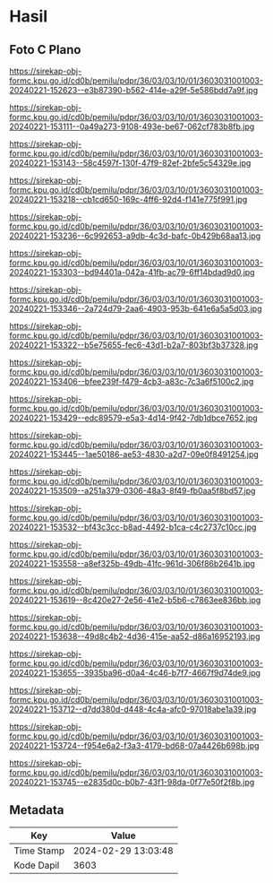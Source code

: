 # Hasil

## Foto C Plano

https://sirekap-obj-formc.kpu.go.id/cd0b/pemilu/pdpr/36/03/03/10/01/3603031001003-20240221-152623--e3b87390-b562-414e-a29f-5e586bdd7a9f.jpg

https://sirekap-obj-formc.kpu.go.id/cd0b/pemilu/pdpr/36/03/03/10/01/3603031001003-20240221-153111--0a49a273-9108-493e-be67-062cf783b8fb.jpg

https://sirekap-obj-formc.kpu.go.id/cd0b/pemilu/pdpr/36/03/03/10/01/3603031001003-20240221-153143--58c4597f-130f-47f9-82ef-2bfe5c54329e.jpg

https://sirekap-obj-formc.kpu.go.id/cd0b/pemilu/pdpr/36/03/03/10/01/3603031001003-20240221-153218--cb1cd650-169c-4ff6-92d4-f141e775f991.jpg

https://sirekap-obj-formc.kpu.go.id/cd0b/pemilu/pdpr/36/03/03/10/01/3603031001003-20240221-153236--6c992653-a9db-4c3d-bafc-0b429b68aa13.jpg

https://sirekap-obj-formc.kpu.go.id/cd0b/pemilu/pdpr/36/03/03/10/01/3603031001003-20240221-153303--bd94401a-042a-41fb-ac79-6ff14bdad9d0.jpg

https://sirekap-obj-formc.kpu.go.id/cd0b/pemilu/pdpr/36/03/03/10/01/3603031001003-20240221-153346--2a724d79-2aa6-4903-953b-641e6a5a5d03.jpg

https://sirekap-obj-formc.kpu.go.id/cd0b/pemilu/pdpr/36/03/03/10/01/3603031001003-20240221-153322--b5e75655-fec6-43d1-b2a7-803bf3b37328.jpg

https://sirekap-obj-formc.kpu.go.id/cd0b/pemilu/pdpr/36/03/03/10/01/3603031001003-20240221-153406--bfee239f-f479-4cb3-a83c-7c3a6f5100c2.jpg

https://sirekap-obj-formc.kpu.go.id/cd0b/pemilu/pdpr/36/03/03/10/01/3603031001003-20240221-153429--edc89579-e5a3-4d14-9f42-7db1dbce7652.jpg

https://sirekap-obj-formc.kpu.go.id/cd0b/pemilu/pdpr/36/03/03/10/01/3603031001003-20240221-153445--1ae50186-ae53-4830-a2d7-09e0f8491254.jpg

https://sirekap-obj-formc.kpu.go.id/cd0b/pemilu/pdpr/36/03/03/10/01/3603031001003-20240221-153509--a251a379-0306-48a3-8f49-fb0aa5f8bd57.jpg

https://sirekap-obj-formc.kpu.go.id/cd0b/pemilu/pdpr/36/03/03/10/01/3603031001003-20240221-153532--bf43c3cc-b8ad-4492-b1ca-c4c2737c10cc.jpg

https://sirekap-obj-formc.kpu.go.id/cd0b/pemilu/pdpr/36/03/03/10/01/3603031001003-20240221-153558--a8ef325b-49db-41fc-961d-306f86b2641b.jpg

https://sirekap-obj-formc.kpu.go.id/cd0b/pemilu/pdpr/36/03/03/10/01/3603031001003-20240221-153619--8c420e27-2e56-41e2-b5b6-c7863ee836bb.jpg

https://sirekap-obj-formc.kpu.go.id/cd0b/pemilu/pdpr/36/03/03/10/01/3603031001003-20240221-153638--49d8c4b2-4d36-415e-aa52-d86a16952193.jpg

https://sirekap-obj-formc.kpu.go.id/cd0b/pemilu/pdpr/36/03/03/10/01/3603031001003-20240221-153655--3935ba96-d0a4-4c46-b7f7-4667f9d74de9.jpg

https://sirekap-obj-formc.kpu.go.id/cd0b/pemilu/pdpr/36/03/03/10/01/3603031001003-20240221-153712--d7dd380d-d448-4c4a-afc0-97018abe1a39.jpg

https://sirekap-obj-formc.kpu.go.id/cd0b/pemilu/pdpr/36/03/03/10/01/3603031001003-20240221-153724--f954e6a2-f3a3-4179-bd68-07a4426b698b.jpg

https://sirekap-obj-formc.kpu.go.id/cd0b/pemilu/pdpr/36/03/03/10/01/3603031001003-20240221-153745--e2835d0c-b0b7-43f1-98da-0f77e50f2f8b.jpg


## Metadata

| Key        | Value               |
| ---------- | ------------------- |
| Time Stamp | 2024-02-29 13:03:48 |
| Kode Dapil | 3603                |



